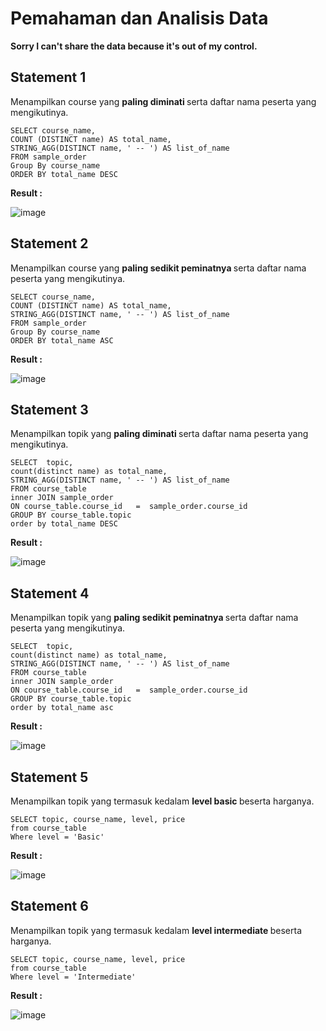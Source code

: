# Pemahaman dan Analisis Data
<strong> Sorry I can't share the data because it's out of my control. </strong>

## Statement 1
Menampilkan course yang <strong> paling diminati </strong> serta daftar nama peserta yang mengikutinya. 

 ``` 
SELECT course_name,
COUNT (DISTINCT name) AS total_name,
STRING_AGG(DISTINCT name, ' -- ') AS list_of_name
FROM sample_order
Group By course_name
ORDER BY total_name DESC 
```

<strong> Result : </strong>

![image](https://user-images.githubusercontent.com/112471006/200600286-6752cce0-56c5-4e63-a6a5-f06c00a689ec.png)


## Statement 2
Menampilkan course yang <strong> paling sedikit peminatnya </strong> serta daftar nama peserta yang mengikutinya.

```
SELECT course_name,
COUNT (DISTINCT name) AS total_name,
STRING_AGG(DISTINCT name, ' -- ') AS list_of_name
FROM sample_order
Group By course_name
ORDER BY total_name ASC
```

<strong> Result : </strong>

![image](https://user-images.githubusercontent.com/112471006/200600186-c687fe9d-d208-426f-a4c8-76e5839c8c13.png)


## Statement 3
Menampilkan topik yang <strong> paling diminati </strong> serta daftar nama peserta yang mengikutinya.

```
SELECT  topic,
count(distinct name) as total_name,
STRING_AGG(DISTINCT name, ' -- ') AS list_of_name
FROM course_table
inner JOIN sample_order
ON course_table.course_id   =  sample_order.course_id
GROUP BY course_table.topic
order by total_name DESC
```

<strong> Result : </strong>

![image](https://user-images.githubusercontent.com/112471006/200602638-70ea23b7-55ec-4eff-a24e-132eb0bddf21.png)



## Statement 4
Menampilkan topik yang <strong> paling sedikit peminatnya </strong> serta daftar nama peserta yang mengikutinya.

```
SELECT  topic,
count(distinct name) as total_name,
STRING_AGG(DISTINCT name, ' -- ') AS list_of_name
FROM course_table
inner JOIN sample_order
ON course_table.course_id   =  sample_order.course_id
GROUP BY course_table.topic
order by total_name asc
```

<strong> Result : </strong>

![image](https://user-images.githubusercontent.com/112471006/200602863-af32d9be-be79-4aa7-8221-b578368e6d16.png)

## Statement 5
Menampilkan topik yang termasuk kedalam <strong> level basic </strong>beserta harganya.

```
SELECT topic, course_name, level, price
from course_table
Where level = 'Basic'
```
<strong> Result : </strong>

![image](https://user-images.githubusercontent.com/112471006/200605715-13ed00f1-b398-47ae-a674-01182f9e3894.png)


## Statement 6
Menampilkan topik yang termasuk kedalam <strong> level intermediate </strong> beserta harganya.
```
SELECT topic, course_name, level, price
from course_table
Where level = 'Intermediate'
```

<strong> Result : </strong>

![image](https://user-images.githubusercontent.com/112471006/200608475-c2b088b0-c227-4f55-9901-c6afdf417c24.png)










